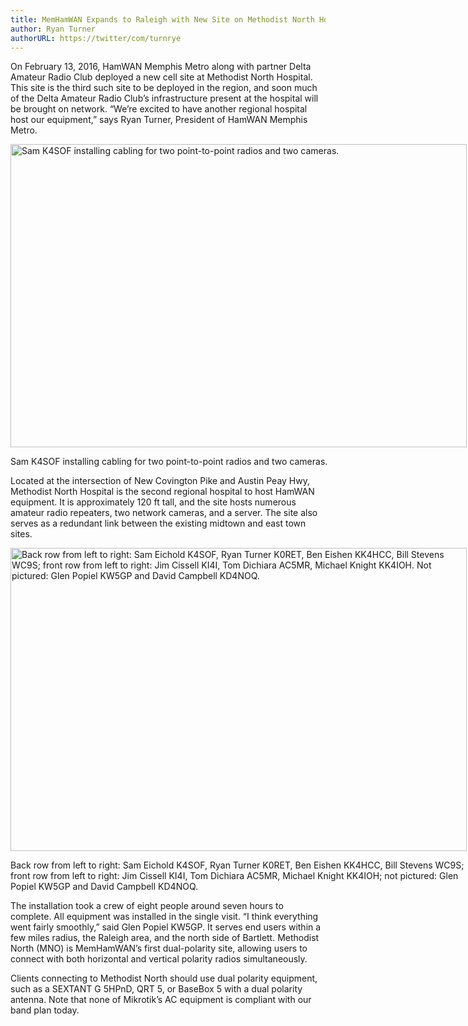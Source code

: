 ```yaml
---
title: MemHamWAN Expands to Raleigh with New Site on Methodist North Hospital
author: Ryan Turner
authorURL: https://twitter/com/turnrye
---
```

On February 13, 2016, HamWAN Memphis Metro along with partner Delta Amateur Radio Club deployed a new cell site at Methodist North Hospital. This site is the third such site to be deployed in the region, and soon much of the Delta Amateur Radio Club&#8217;s infrastructure present at the hospital will be brought on network. &#8220;We&#8217;re excited to have another regional hospital host our equipment,&#8221; says Ryan Turner, President of HamWAN Memphis Metro.

<div id="attachment_940" style="width: 740px" class="wp-caption aligncenter">
  <a href="http://memhamwan.org/wp-content/uploads/2016/02/DSC00472.jpg"><img class="size-large wp-image-940" src="http://memhamwan.org/wp-content/uploads/2016/02/DSC00472-1024x681.jpg" alt="Sam K4SOF installing cabling for two point-to-point radios and two cameras." width="730" height="485" srcset="http://memhamwan.org/wp-content/uploads/2016/02/DSC00472-300x199.jpg 300w, http://memhamwan.org/wp-content/uploads/2016/02/DSC00472-1024x681.jpg 1024w" sizes="(max-width: 730px) 100vw, 730px" /></a>
  
  <p class="wp-caption-text">
    Sam K4SOF installing cabling for two point-to-point radios and two cameras.
  </p>
</div>

Located at the intersection of New Covington Pike and Austin Peay Hwy, Methodist North Hospital is the second regional hospital to host HamWAN equipment. It is approximately 120 ft tall, and the site hosts numerous amateur radio repeaters, two network cameras, and a server. The site also serves as a redundant link between the existing midtown and east town sites.

<div id="attachment_942" style="width: 740px" class="wp-caption aligncenter">
  <a href="http://memhamwan.org/wp-content/uploads/2016/02/DSC_0011.jpg"><img class="size-large wp-image-942" src="http://memhamwan.org/wp-content/uploads/2016/02/DSC_0011-1024x681.jpg" alt="Back row from left to right: Sam Eichold K4SOF, Ryan Turner K0RET, Ben Eishen KK4HCC, Bill Stevens WC9S; front row from left to right: Jim Cissell KI4I, Tom Dichiara AC5MR, Michael Knight KK4IOH. Not pictured: Glen Popiel KW5GP and David Campbell KD4NOQ." width="730" height="485" srcset="http://memhamwan.org/wp-content/uploads/2016/02/DSC_0011-300x199.jpg 300w, http://memhamwan.org/wp-content/uploads/2016/02/DSC_0011-1024x681.jpg 1024w" sizes="(max-width: 730px) 100vw, 730px" /></a>
  
  <p class="wp-caption-text">
    Back row from left to right: Sam Eichold K4SOF, Ryan Turner K0RET, Ben Eishen KK4HCC, Bill Stevens WC9S; front row from left to right: Jim Cissell KI4I, Tom Dichiara AC5MR, Michael Knight KK4IOH; not pictured: Glen Popiel KW5GP and David Campbell KD4NOQ.
  </p>
</div>

The installation took a crew of eight people around seven hours to complete. All equipment was installed in the single visit. &#8220;I think everything went fairly smoothly,&#8221; said Glen Popiel KW5GP. It serves end users within a few miles radius, the Raleigh area, and the north side of Bartlett. Methodist North (MNO) is MemHamWAN&#8217;s first dual-polarity site, allowing users to connect with both horizontal and vertical polarity radios simultaneously.



Clients connecting to Methodist North should use dual polarity equipment, such as a SEXTANT G 5HPnD, QRT 5, or BaseBox 5 with a dual polarity antenna. Note that none of Mikrotik&#8217;s AC equipment is compliant with our band plan today.